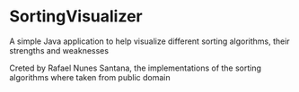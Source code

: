 # SortingVisualizer
A simple Java application to help visualize different sorting algorithms, their strengths and weaknesses

Creted by Rafael Nunes Santana, the implementations of the sorting algorithms where taken from public domain
